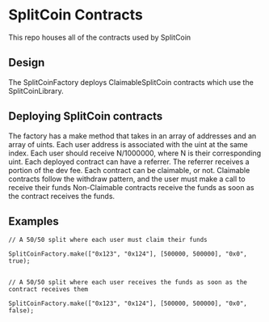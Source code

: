 # SplitCoin Contracts
This repo houses all of the contracts used by SplitCoin

## Design
The SplitCoinFactory deploys ClaimableSplitCoin contracts which use the SplitCoinLibrary.

## Deploying SplitCoin contracts
The factory has a make method that takes in an array of addresses and an array of uints.
Each user address is associated with the uint at the same index.
Each user should receive N/1000000, where N is their corresponding uint.
Each deployed contract can have a referrer. The referrer receives a portion of the dev fee.
Each contract can be claimable, or not. 
Claimable contracts follow the withdraw pattern, and the user must make a call to receive their funds
Non-Claimable contracts receive the funds as soon as the contract receives the funds.

## Examples
```
// A 50/50 split where each user must claim their funds

SplitCoinFactory.make(["0x123", "0x124"], [500000, 500000], "0x0", true);


// A 50/50 split where each user receives the funds as soon as the contract receives them

SplitCoinFactory.make(["0x123", "0x124"], [500000, 500000], "0x0", false);

```
